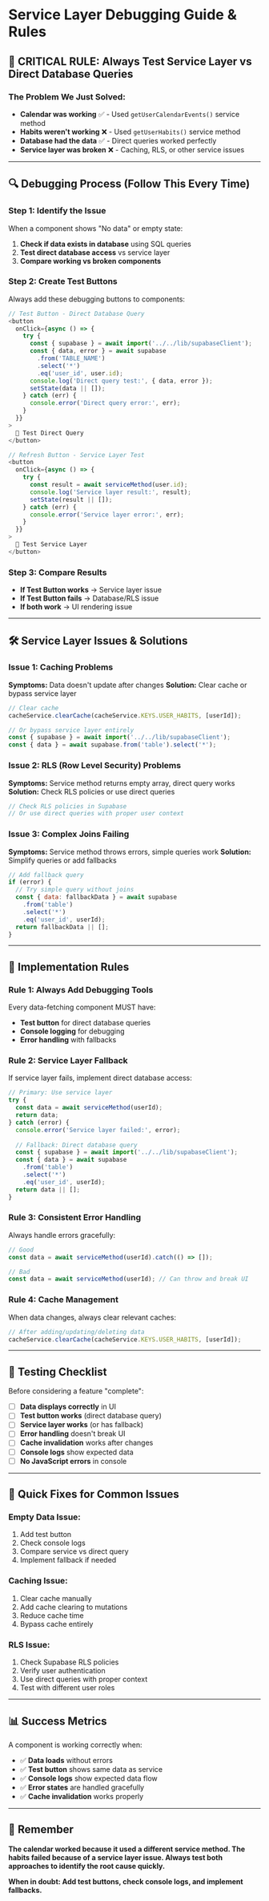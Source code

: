 # Service Layer Debugging Guide & Rules

## 🚨 **CRITICAL RULE: Always Test Service Layer vs Direct Database Queries**

### **The Problem We Just Solved:**
- **Calendar was working** ✅ - Used `getUserCalendarEvents()` service method
- **Habits weren't working** ❌ - Used `getUserHabits()` service method  
- **Database had the data** ✅ - Direct queries worked perfectly
- **Service layer was broken** ❌ - Caching, RLS, or other service issues

---

## 🔍 **Debugging Process (Follow This Every Time)**

### **Step 1: Identify the Issue**
When a component shows "No data" or empty state:
1. **Check if data exists in database** using SQL queries
2. **Test direct database access** vs service layer
3. **Compare working vs broken components**

### **Step 2: Create Test Buttons**
Always add these debugging buttons to components:

```javascript
// Test Button - Direct Database Query
<button 
  onClick={async () => {
    try {
      const { supabase } = await import('../../lib/supabaseClient');
      const { data, error } = await supabase
        .from('TABLE_NAME')
        .select('*')
        .eq('user_id', user.id);
      console.log('Direct query test:', { data, error });
      setState(data || []);
    } catch (err) {
      console.error('Direct query error:', err);
    }
  }}
>
  🧪 Test Direct Query
</button>

// Refresh Button - Service Layer Test
<button 
  onClick={async () => {
    try {
      const result = await serviceMethod(user.id);
      console.log('Service layer result:', result);
      setState(result || []);
    } catch (err) {
      console.error('Service layer error:', err);
    }
  }}
>
  🔄 Test Service Layer
</button>
```

### **Step 3: Compare Results**
- **If Test Button works** → Service layer issue
- **If Test Button fails** → Database/RLS issue
- **If both work** → UI rendering issue

---

## 🛠️ **Service Layer Issues & Solutions**

### **Issue 1: Caching Problems**
**Symptoms:** Data doesn't update after changes
**Solution:** Clear cache or bypass service layer

```javascript
// Clear cache
cacheService.clearCache(cacheService.KEYS.USER_HABITS, [userId]);

// Or bypass service layer entirely
const { supabase } = await import('../../lib/supabaseClient');
const { data } = await supabase.from('table').select('*');
```

### **Issue 2: RLS (Row Level Security) Problems**
**Symptoms:** Service method returns empty array, direct query works
**Solution:** Check RLS policies or use direct queries

```javascript
// Check RLS policies in Supabase
// Or use direct queries with proper user context
```

### **Issue 3: Complex Joins Failing**
**Symptoms:** Service method throws errors, simple queries work
**Solution:** Simplify queries or add fallbacks

```javascript
// Add fallback query
if (error) {
  // Try simple query without joins
  const { data: fallbackData } = await supabase
    .from('table')
    .select('*')
    .eq('user_id', userId);
  return fallbackData || [];
}
```

---

## 📝 **Implementation Rules**

### **Rule 1: Always Add Debugging Tools**
Every data-fetching component MUST have:
- **Test button** for direct database queries
- **Console logging** for debugging
- **Error handling** with fallbacks

### **Rule 2: Service Layer Fallback**
If service layer fails, implement direct database access:

```javascript
// Primary: Use service layer
try {
  const data = await serviceMethod(userId);
  return data;
} catch (error) {
  console.error('Service layer failed:', error);
  
  // Fallback: Direct database query
  const { supabase } = await import('../../lib/supabaseClient');
  const { data } = await supabase
    .from('table')
    .select('*')
    .eq('user_id', userId);
  return data || [];
}
```

### **Rule 3: Consistent Error Handling**
Always handle errors gracefully:

```javascript
// Good
const data = await serviceMethod(userId).catch(() => []);

// Bad
const data = await serviceMethod(userId); // Can throw and break UI
```

### **Rule 4: Cache Management**
When data changes, always clear relevant caches:

```javascript
// After adding/updating/deleting data
cacheService.clearCache(cacheService.KEYS.USER_HABITS, [userId]);
```

---

## 🧪 **Testing Checklist**

Before considering a feature "complete":

- [ ] **Data displays correctly** in UI
- [ ] **Test button works** (direct database query)
- [ ] **Service layer works** (or has fallback)
- [ ] **Error handling** doesn't break UI
- [ ] **Cache invalidation** works after changes
- [ ] **Console logs** show expected data
- [ ] **No JavaScript errors** in console

---

## 🔧 **Quick Fixes for Common Issues**

### **Empty Data Issue:**
1. Add test button
2. Check console logs
3. Compare service vs direct query
4. Implement fallback if needed

### **Caching Issue:**
1. Clear cache manually
2. Add cache clearing to mutations
3. Reduce cache time
4. Bypass cache entirely

### **RLS Issue:**
1. Check Supabase RLS policies
2. Verify user authentication
3. Use direct queries with proper context
4. Test with different user roles

---

## 📊 **Success Metrics**

A component is working correctly when:
- ✅ **Data loads** without errors
- ✅ **Test button** shows same data as service
- ✅ **Console logs** show expected data flow
- ✅ **Error states** are handled gracefully
- ✅ **Cache invalidation** works properly

---

## 🎯 **Remember**

**The calendar worked because it used a different service method. The habits failed because of a service layer issue. Always test both approaches to identify the root cause quickly.**

**When in doubt: Add test buttons, check console logs, and implement fallbacks.**
